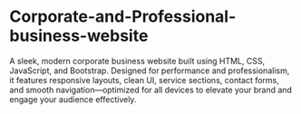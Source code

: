 # Corporate-and-Professional-business-website
A sleek, modern corporate business website built using HTML, CSS, JavaScript, and Bootstrap. Designed for performance and professionalism, it features responsive layouts, clean UI, service sections, contact forms, and smooth navigation—optimized for all devices to elevate your brand and engage your audience effectively.

